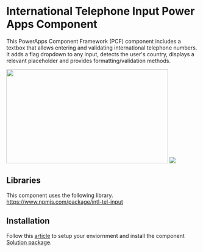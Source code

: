 # International Telephone Input Power Apps Component
This PowerApps Component Framework (PCF) component includes a textbox that allows entering and validating international telephone numbers. It adds a flag dropdown to any input, detects the user's country, displays a relevant placeholder and provides formatting/validation methods.

<img src="https://raw.github.com/OGcanviz/IntlTelInputPCF/master/images/vanilla.png" width="424px" height="246px">

<img src="https://raw.github.com/OGcanviz/IntlTelInputPCF/master/images/PCFIntlPhone.gif">

## Libraries
This component uses the following library.
https://www.npmjs.com/package/intl-tel-input

## Installation
Follow this [article](https://docs.microsoft.com/en-us/powerapps/developer/component-framework/component-framework-for-canvas-apps) to setup your enviornment and install the component [Solution package](https://github.com/OGcanviz/IntlTelInputPCF/tree/master/releases).

